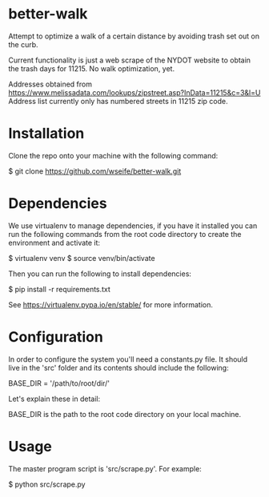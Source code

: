 # better-walk
Attempt to optimize a walk of a certain distance by avoiding trash set out on the curb.

Current functionality is just a web scrape of the NYDOT website to obtain the trash days for 11215.
No walk optimization, yet.

Addresses obtained from https://www.melissadata.com/lookups/zipstreet.asp?InData=11215&c=3&l=U   
Address list currently only has numbered streets in 11215 zip code.


# Installation

Clone the repo onto your machine with the following command:

$ git clone https://github.com/wseife/better-walk.git


# Dependencies

We use virtualenv to manage dependencies, if you have it installed you can run
the following commands from the root code directory to create the environment and
activate it:

$ virtualenv venv
$ source venv/bin/activate

Then you can run the following to install dependencies:

$ pip install -r requirements.txt

See https://virtualenv.pypa.io/en/stable/ for more information.


# Configuration

In order to configure the system you'll need a constants.py file. It should live
in the 'src' folder and its contents should include the following:

BASE_DIR = '/path/to/root/dir/'

Let's explain these in detail:

BASE_DIR is the path to the root code directory on your local machine.


# Usage

The master program script is 'src/scrape.py'. For example:

$ python src/scrape.py
